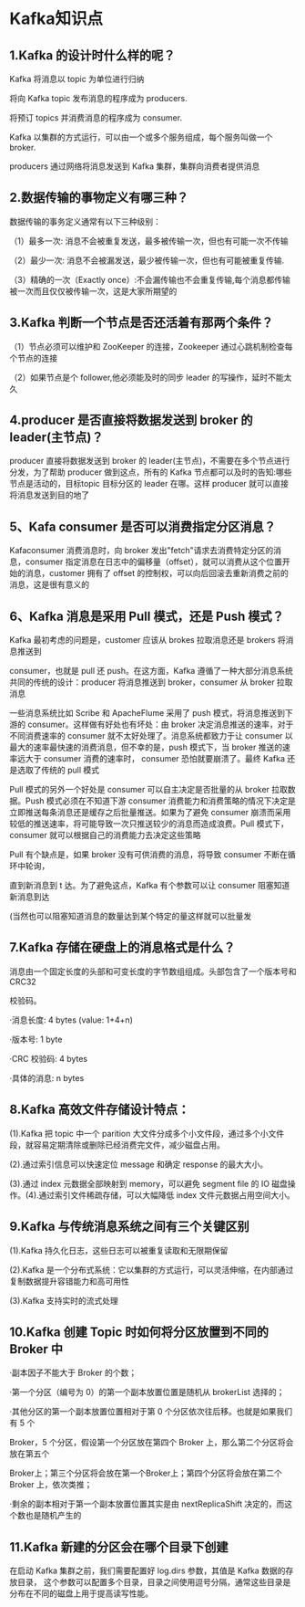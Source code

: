 # Kafka知识点

## 1.Kafka 的设计时什么样的呢？

Kafka 将消息以 topic 为单位进行归纳

将向 Kafka topic 发布消息的程序成为 producers.

将预订 topics 并消费消息的程序成为 consumer.

Kafka 以集群的方式运行，可以由一个或多个服务组成，每个服务叫做一个 broker.

producers 通过网络将消息发送到 Kafka 集群，集群向消费者提供消息

## 2.数据传输的事物定义有哪三种？

数据传输的事务定义通常有以下三种级别：

（1）最多一次: 消息不会被重复发送，最多被传输一次，但也有可能一次不传输

（2）最少一次: 消息不会被漏发送，最少被传输一次，但也有可能被重复传输.

（3）精确的一次（Exactly once）:不会漏传输也不会重复传输,每个消息都传输被一次而且仅仅被传输一次，这是大家所期望的

## 3.Kafka 判断一个节点是否还活着有那两个条件？

（1）节点必须可以维护和 ZooKeeper 的连接，Zookeeper 通过心跳机制检查每个节点的连接

（2）如果节点是个 follower,他必须能及时的同步 leader 的写操作，延时不能太久

## 4.producer 是否直接将数据发送到 broker 的 leader(主节点)？

producer 直接将数据发送到 broker 的 leader(主节点)，不需要在多个节点进行分发，为了帮助 producer 做到这点，所有的 Kafka 节点都可以及时的告知:哪些节点是活动的，目标topic 目标分区的 leader 在哪。这样 producer 就可以直接将消息发送到目的地了

## 5、Kafa consumer 是否可以消费指定分区消息？

Kafaconsumer 消费消息时，向 broker 发出"fetch"请求去消费特定分区的消息，consumer 指定消息在日志中的偏移量（offset），就可以消费从这个位置开始的消息，customer 拥有了 offset 的控制权，可以向后回滚去重新消费之前的消息，这是很有意义的

## 6、Kafka 消息是采用 Pull 模式，还是 Push 模式？

Kafka 最初考虑的问题是，customer 应该从 brokes 拉取消息还是 brokers 将消息推送到

consumer，也就是 pull 还 push。在这方面，Kafka 遵循了一种大部分消息系统共同的传统的设计：producer 将消息推送到 broker，consumer 从 broker 拉取消息

一些消息系统比如 Scribe 和 ApacheFlume 采用了 push 模式，将消息推送到下游的 consumer。这样做有好处也有坏处：由 broker 决定消息推送的速率，对于不同消费速率的 consumer 就不太好处理了。消息系统都致力于让 consumer 以最大的速率最快速的消费消息，但不幸的是，push 模式下，当 broker 推送的速率远大于 consumer 消费的速率时， consumer 恐怕就要崩溃了。最终 Kafka 还是选取了传统的 pull 模式

Pull 模式的另外一个好处是 consumer 可以自主决定是否批量的从 broker 拉取数据。Push 模式必须在不知道下游 consumer 消费能力和消费策略的情况下决定是立即推送每条消息还是缓存之后批量推送。如果为了避免 consumer 崩溃而采用较低的推送速率，将可能导致一次只推送较少的消息而造成浪费。Pull 模式下，consumer 就可以根据自己的消费能力去决定这些策略

Pull 有个缺点是，如果 broker 没有可供消费的消息，将导致 consumer 不断在循环中轮询，

直到新消息到 t 达。为了避免这点，Kafka 有个参数可以让 consumer 阻塞知道新消息到达

(当然也可以阻塞知道消息的数量达到某个特定的量这样就可以批量发

## 7.Kafka 存储在硬盘上的消息格式是什么？

消息由一个固定长度的头部和可变长度的字节数组组成。头部包含了一个版本号和 CRC32

校验码。

·消息长度: 4 bytes (value: 1+4+n)

·版本号: 1 byte

·CRC 校验码: 4 bytes

·具体的消息: n bytes

## 8.Kafka 高效文件存储设计特点：

(1).Kafka 把 topic 中一个 parition 大文件分成多个小文件段，通过多个小文件段，就容易定期清除或删除已经消费完文件，减少磁盘占用。

(2).通过索引信息可以快速定位 message 和确定 response 的最大大小。

(3).通过 index 元数据全部映射到 memory，可以避免 segment file 的 IO 磁盘操作。(4).通过索引文件稀疏存储，可以大幅降低 index 文件元数据占用空间大小。

## 9.Kafka 与传统消息系统之间有三个关键区别

(1).Kafka 持久化日志，这些日志可以被重复读取和无限期保留

(2).Kafka 是一个分布式系统：它以集群的方式运行，可以灵活伸缩，在内部通过复制数据提升容错能力和高可用性

(3).Kafka 支持实时的流式处理

## 10.Kafka 创建 Topic 时如何将分区放置到不同的 Broker 中

·副本因子不能大于 Broker 的个数；

·第一个分区（编号为 0）的第一个副本放置位置是随机从 brokerList 选择的；

·其他分区的第一个副本放置位置相对于第 0 个分区依次往后移。也就是如果我们有 5 个

Broker，5 个分区，假设第一个分区放在第四个 Broker 上，那么第二个分区将会放在第五个

Broker上；第三个分区将会放在第一个Broker上；第四个分区将会放在第二个Broker 上，依次类推；

·剩余的副本相对于第一个副本放置位置其实是由 nextReplicaShift 决定的，而这个数也是随机产生的

## 11.Kafka 新建的分区会在哪个目录下创建

在启动 Kafka 集群之前，我们需要配置好 log.dirs 参数，其值是 Kafka 数据的存放目录， 这个参数可以配置多个目录，目录之间使用逗号分隔，通常这些目录是分布在不同的磁盘上用于提高读写性能。



 